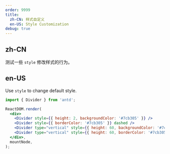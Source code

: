 ```yaml
---
order: 9999
title:
  zh-CN: 样式自定义
  en-US: Style Customization
debug: true
---
```


## zh-CN

测试一些 `style` 修改样式的行为。

## en-US

Use `style` to change default style.

```jsx
import { Divider } from 'antd';

ReactDOM.render(
  <div>
    <Divider style={{ height: 2, backgroundColor: '#7cb305' }} />
    <Divider style={{ borderColor: '#7cb305' }} dashed />
    <Divider type="vertical" style={{ height: 60, backgroundColor: '#7cb305' }} />
    <Divider type="vertical" style={{ height: 60, borderColor: '#7cb305' }} dashed />
  </div>,
  mountNode,
);
```
